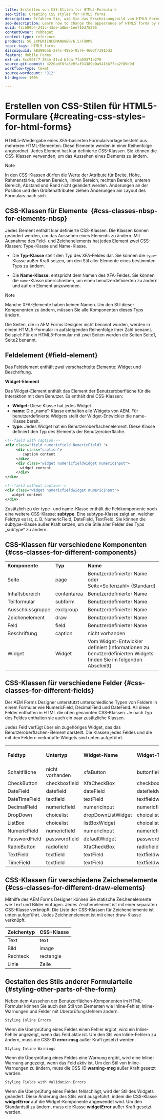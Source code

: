```yaml
---
title: Erstellen von CSS-Stilen für HTML5-Formulare
seo-title: Creating CSS styles for HTML5 forms
description: Erfahren Sie, wie Sie das Erscheinungsbild von HTML5-Formularen ändern, indem Sie die CSS-Klasse ändern, die mit dem HTML-Formularelement verknüpft ist.
seo-description: Learn how to change the appearance of HTML5 forms by modifying the CSS class associated with the HTML form element.
uuid: 43c689b4-243c-43de-a8be-1eef10d75295
contentOwner: robhagat
content-type: reference
products: SG_EXPERIENCEMANAGER/6.5/FORMS
topic-tags: hTML5_forms
discoiquuid: a8d986ab-2a4c-488b-957e-4606f7391bd3
feature: Mobile Forms
exl-id: 8cc90ff7-284e-41cd-bfda-7fa09371e270
source-git-commit: b220adf6fa3e9faf94389b9a9416b7fca2f89d9d
workflow-type: tm+mt
source-wordcount: '812'
ht-degree: 100%

---
```


# Erstellen von CSS-Stilen für HTML5-Formulare {#creating-css-styles-for-html-forms}

HTML5-Wiedergabe eines XFA-basierten Formularvorlage besteht aus mehreren HTML-Elementen. Diese Elemente werden in einer Reihenfolge angeordnet. Jedes Element hat klar definierte CSS-Klassen. Sie können die CSS-Klassen verwenden, um das Aussehen eines Elements zu ändern.

>[!NOTE]
>
>In den CSS-Klassen dürfen die Werte der Attribute für Breite, Höhe, Rahmenstärke, oberen Bereich, linken Bereich, rechten Bereich, unteren Bereich, Abstand und Rand nicht geändert werden. Änderungen an der Position und den Größenattributen ziehen Änderungen am Layout des Formulars nach sich.

## CSS-Klassen für Elemente  {#css-classes-nbsp-for-elements-nbsp}

Jedes Element enthält klar definierte CSS-Klassen. Die Klassen können geändert werden, um das Aussehen eines Elements zu ändern. Mit Ausnahme des Feld- und Zeichenelements hat jedes Element zwei CSS-Klassen: Type-Klasse und Name-Klasse.

* Die **Typ-Klasse** stellt den Typ des XFA-Feldes dar. Sie können die `type`-Klasse außer Kraft setzen, um den Stil aller Elemente eines bestimmten Typs zu ändern.

* Die **Name-Klasse:** entspricht dem Namen des XFA-Feldes. Sie können die `name`-Klasse überschreiben, um einen benutzerdefinierten zu ändern und auf ein Element anzuwenden.

>[!NOTE]
>
>Manche XFA-Elemente haben keinen Namen. Um den Stil dieser Komponenten zu ändern, müssen Sie alle Komponenten dieses Typs ändern.

Die Seiten, die in AEM Forms Designer nicht benannt wurden, werden in einem HTML5-Formular in aufsteigenden Reihenfolge ihrer Zahl benannt. Beispiel: Für ein HTML5-Formular mit zwei Seiten werden die Seiten Seite1, Seite2 benannt.

## Feldelement {#field-element}

Das Feldelement enthält zwei verschachtelte Elemente: Widget und Beschriftung.

**Widget-Element**

Das Widget-Element enthält das Element der Benutzeroberfläche für die Interaktion mit dem Benutzer. Es enthält drei CSS-Klassen:

* **Widget:** Diese Klasse hat jedes Widget.
* **name**: Die „name“-Klasse enthalten alle Widgets von AEM. Für benutzerdefinierte Widgets stellt der Widget-Entwickler die name-Klasse bereit.
* **type**: Jedes Widget hat ein Benutzeroberflächenelement. Diese Klasse definiert den Typ des Elements der Benutzeroberfläche.

```xml
<!--field with caption-->
<div class="field numericfield NumericField3 ">
     <div class="caption">
        caption content
     </div>
     <div class="widget numericfieldwidget numericInput">
       widget content
     </div>
</div>

<!--field without caption-->
<div class="widget numericfieldwidget numericInput">
   widget content
</div>
```

Zusätzlich zu der type- und name-Klasse enthält die Feldkomponente noch eine weitere CSS-Klasse: **subtype**. Eine subtype-Klasse zeigt an, welcher Feldtyp es ist, z. B. NumericField, DateField, TextField. Sie können die subtype-Klasse außer Kraft setzen, um die Stile aller Felder des Typs „subtype“ zu ändern.

## CSS-Klassen für verschiedene Komponenten {#css-classes-for-different-components}

<table>
 <tbody>
  <tr>
   <td><strong>Komponente</strong></td>
   <td><strong>Typ</strong></td>
   <td><strong>Name</strong></td>
  </tr>
  <tr>
   <td>Seite</td>
   <td>page</td>
   <td>Benutzerdefinierter Name<br /> oder<br /> Seite&lt;Seitenzahl&gt; (Standard)</td>
  </tr>
  <tr>
   <td>Inhaltsbereich</td>
   <td>contentarea</td>
   <td>Benutzerdefinierter Name</td>
  </tr>
  <tr>
   <td>Teilformular</td>
   <td>subform</td>
   <td>Benutzerdefinierter Name</td>
  </tr>
  <tr>
   <td>Ausschlussgruppe</td>
   <td>exclgroup</td>
   <td>Benutzerdefinierter Name</td>
  </tr>
  <tr>
   <td>Zeichenelement</td>
   <td>draw</td>
   <td>Benutzerdefinierter Name</td>
  </tr>
  <tr>
   <td>Feld</td>
   <td>field</td>
   <td>Benutzerdefinierter Name</td>
  </tr>
  <tr>
   <td>Beschriftung</td>
   <td>caption</td>
   <td>nicht vorhanden</td>
  </tr>
  <tr>
   <td>Widget</td>
   <td>Widget</td>
   <td>Vom Widget-Entwickler definiert (Informationen zu benutzerdefinierten Widgets finden Sie im folgenden Abschnitt)</td>
  </tr>
 </tbody>
</table>

## CSS-Klassen für verschiedene Felder {#css-classes-for-different-fields}

Der AEM Forms Designer unterstützt unterschiedliche Typen von Feldern in einem Formular wie NumericField, DecimalField und DateField. All diese Felder enthalten in HTML die oben genannten CSS-Klassen. Je nach Typ des Feldes enthalten sie auch ein paar zusätzliche Klassen.

Jedes Feld verfügt über ein zugehöriges Widget, das das Benutzeroberflächen-Element darstellt. Die Klassen jedes Feldes und die mit den Feldern verknüpfte Widgets sind unten aufgeführt.

<table>
 <tbody>
  <tr>
   <td><strong>Feldtyp</strong></td>
   <td><strong>Untertyp</strong></td>
   <td><strong>Widget-Name</strong></td>
   <td><strong>Widget-Typ</strong></td>
   <td><strong>HTML-Benutzeroberflächen-Tag</strong></td>
  </tr>
  <tr>
   <td>Schaltfläche<br type="_moz" /> </td>
   <td>nicht vorhanden</td>
   <td>xfaButton<br type="_moz" /> </td>
   <td>buttonfieldwidget<br type="_moz" /> </td>
   <td>input type=button<br type="_moz" /> </td>
  </tr>
  <tr>
   <td>CheckButton<br type="_moz" /> </td>
   <td>checkboxfield<br /> </td>
   <td>XfaCheckBox<br type="_moz" /> </td>
   <td>checkboxfieldwidget<br type="_moz" /> </td>
   <td>input type=checkbox<br type="_moz" /> </td>
  </tr>
  <tr>
   <td>DateField<br type="_moz" /> </td>
   <td>datefield<br type="_moz" /> </td>
   <td>dateField<br type="_moz" /> </td>
   <td>datefieldwidget<br type="_moz" /> </td>
   <td>inputtype = text<br type="_moz" /> </td>
  </tr>
  <tr>
   <td>DateTimeField<br type="_moz" /> </td>
   <td>textfield<br type="_moz" /> </td>
   <td>textField<br type="_moz" /> </td>
   <td>textfieldwidget</td>
   <td>inputtype = text<br type="_moz" /> </td>
  </tr>
  <tr>
   <td>DecimalField<br type="_moz" /> </td>
   <td>numericfield<br type="_moz" /> </td>
   <td>numericInput<br type="_moz" /> </td>
   <td>numericfieldwidget<br type="_moz" /> </td>
   <td>inputtype = text<br type="_moz" /> </td>
  </tr>
  <tr>
   <td>DropDown<br type="_moz" /> </td>
   <td>choicelist<br type="_moz" /> </td>
   <td>dropDownListWidget<br type="_moz" /> </td>
   <td>choicelistwidget<br type="_moz" /> </td>
   <td>select</td>
  </tr>
  <tr>
   <td>ListBox<br type="_moz" /> </td>
   <td>choicelist<br type="_moz" /> </td>
   <td>listBoxWidget<br type="_moz" /> </td>
   <td>choicelistwidget<br type="_moz" /> </td>
   <td>ol</td>
  </tr>
  <tr>
   <td>NumericField<br type="_moz" /> </td>
   <td>numericfield<br type="_moz" /> </td>
   <td>numericInput<br type="_moz" /> </td>
   <td>numericfieldwidget<br type="_moz" /> </td>
   <td>inputtype = text<br type="_moz" /> </td>
  </tr>
  <tr>
   <td>PasswordField<br type="_moz" /> </td>
   <td>passwordfield<br type="_moz" /> </td>
   <td>defaultWidget<br type="_moz" /> </td>
   <td>passwordfieldwidget<br type="_moz" /> </td>
   <td>input type=password<br type="_moz" /> </td>
  </tr>
  <tr>
   <td>RadioButton<br type="_moz" /> </td>
   <td>radiofield<br type="_moz" /> </td>
   <td>XfaCheckBox<br type="_moz" /> </td>
   <td>radiofieldwidget<br type="_moz" /> </td>
   <td>input type=radio<br type="_moz" /> </td>
  </tr>
  <tr>
   <td>TextField<br type="_moz" /> </td>
   <td>textfield<br type="_moz" /> </td>
   <td>textField<br type="_moz" /> </td>
   <td>textfieldwidget<br type="_moz" /> </td>
   <td>inputtype = text<br type="_moz" /> </td>
  </tr>
  <tr>
   <td>TimeField<br type="_moz" /> </td>
   <td>textfield<br type="_moz" /> </td>
   <td>textField<br type="_moz" /> </td>
   <td>textfieldwidget<br type="_moz" /> </td>
   <td>inputtype = text<br type="_moz" /> </td>
  </tr>
 </tbody>
</table>

## CSS-Klassen für verschiedene Zeichenelemente {#css-classes-for-different-draw-elements}

Mithilfe des AEM Forms Designer können Sie statische Zeichenelemente wie Text und Bilder einfügen. Jedes Zeichenelement ist mit einer separaten CSS-Klasse verknüpft. Die Liste der CSS-Klassen für Zeichenelemente ist unten aufgeführt. Jedes Zeichnenelement ist mit einer draw-Klasse verknüpft.

| **Zeichentyp** | **CSS-Klasse** |
|---|---|
| Text | text |
| Bild | image |
| Rechteck | rectangle |
| Linie | Zeile |

## Gestalten des Stils anderer Formularteile {#styling-other-parts-of-the-form}

Neben dem Aussehen der Benutzerflächen-Komponenten im HTML-Formular können Sie auch den Stil von Elementen wie Inline-Fehler, Inline-Warnungen und Felder mit Überprüfungsfehlern ändern.

`Styling Inline Errors`

Wenn die Überprüfung eines Feldes einen Fehler ergibt, wird ein Inline-Fehler angezeigt, wenn das Feld aktiv ist. Um den Stil von Inline-Fehlern zu ändern, muss die CSS-ID **error-msg** außer Kraft gesetzt werden.

`Styling Inline Warnings`

Wenn die Überprüfung eines Feldes eine Warnung ergibt, wird eine Inline-Warnung angezeigt, wenn das Feld aktiv ist. Um den Stil von Inline-Warnungen zu ändern, muss die CSS-ID **warning-msg** außer Kraft gesetzt werden.

`Styling Fields with Validation Errors`

Wenn die Überprüfung eines Feldes fehlschlägt, wird der Stil des Widgets geändert. Diese Änderung des Stils wird ausgeführt, indem die CSS-Klasse **widgetError** auf die Widget-Komponente angewendet wird. Um den Standardstil zu ändern, muss die Klasse **widgetError** außer Kraft gesetzt werden.
